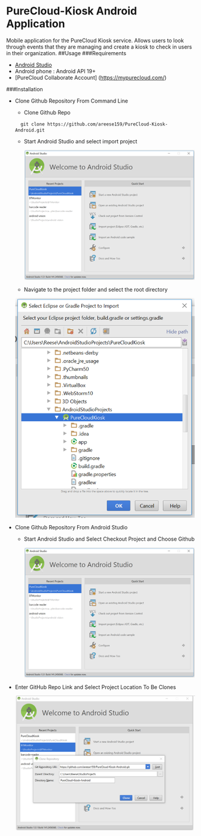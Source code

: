 # PureCloud-Kiosk Android Application
Mobile application for the PureCloud Kiosk service. Allows users to look through events that they are managing and create a kiosk to
check in users in their organization.
##Usage
###Requirements

* [Android Studio](http://developer.android.com/sdk/index.html)
* Android phone : Android API 19+
* [PureCloud Collaborate Account] (https://mypurecloud.com/)

###Installation
  * Clone Github Repository From Command Line
  
    * Clone Github Repo
    
    ```
      git clone https://github.com/areese159/PureCloud-Kiosk-Android.git
    ```
    
    * Start Android Studio and select import project
    
      ![Welcome Screen](/screenshots/android_welcome.PNG)
    
    * Navigate to the project folder and select the root directory
    
    ![Import Screen](/screenshots/android_import.png)
    
    
  * Clone Github Repository From Android Studio
  
    * Start Android Studio and Select Checkout Project and Choose Github
    
      ![Welcome Screen](/screenshots/android_welcome.PNG)
   
   * Enter GitHub Repo Link and Select Project Location To Be Clones
   
      ![Clone Screen](/screenshots/android_clone.PNG)
